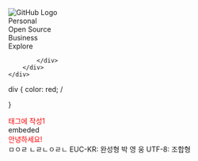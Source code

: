<!DOCTYPE html>
<html lang="ko">
<head>
    <meta charset="UTF-8">
    <meta name="viewport" content="width=device-width, initial-scale=1.0">
    <title>GitHub</title>
</head>
<body>
    <div class="header">
        <div class="container">
            <div class="container-left">
                <div class="logo">
                    <img src="https://heropcode.github.io/GitHub-Responsive/img/logo.svg" alt="GitHub Logo">
                </div>
                <div class="menu">
                    <div class="menu-item">Personal</div>
                    <div class="menu-item">Open Source</div>
                    <div class="menu-item">Business</div>
                    <div class="menu-item">Explore</div>
                </div>
                   
            </div>
        </div>
    </div>
</body>
</html>
div {
    color: red; /

}
<div style="color: red;">태그에 작성1</div>
embeded
<!DOCTYPE html>
<html lang="ko
">
<head>
    <meta charset="UTF-8">
    <title>Document</title>
</head>
<body>
    <div style="color: red;">안녕하세요!</div>
</body>
</html> ㅁㅇㄹ ㄴㄹㄴㅇㄹㄴ 
EUC-KR: 완성형
    박  영 웅
UTF-8: 조합형
